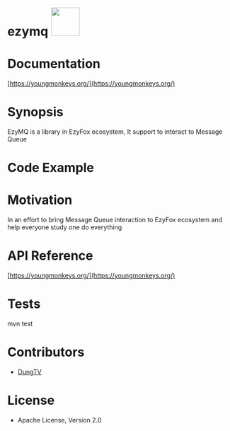 # ezymq <img src="https://github.com/youngmonkeys/ezyfox/blob/master/logo.png" width="64" />

# Documentation

[https://youngmonkeys.org/](https://youngmonkeys.org/)

# Synopsis

EzyMQ is a library in EzyFox ecosystem, It support to interact to Message Queue

# Code Example

# Motivation

In an effort to bring Message Queue interaction to EzyFox ecosystem and help everyone study one do everything

# API Reference

[https://youngmonkeys.org/](https://youngmonkeys.org/)

# Tests

mvn test

# Contributors

 - [DungTV](mailto:itprono3@gmail.com)

# License

- Apache License, Version 2.0
